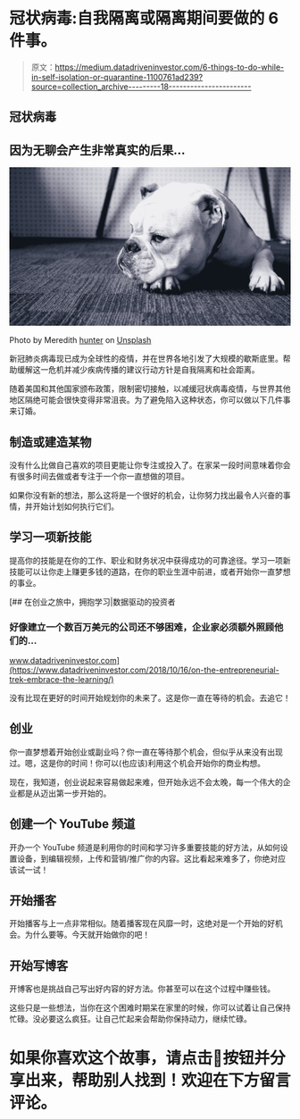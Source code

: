 # 冠状病毒:自我隔离或隔离期间要做的 6 件事。

> 原文：<https://medium.datadriveninvestor.com/6-things-to-do-while-in-self-isolation-or-quarantine-1100761ad239?source=collection_archive---------18----------------------->

## 冠状病毒

## 因为无聊会产生非常真实的后果…

![](img/8b77033068d94e8f2c6cbe6ae9926a8c.png)

Photo by Meredith [hunter](https://unsplash.com/@mere_hunter?utm_source=unsplash&utm_medium=referral&utm_content=creditCopyText) on [Unsplash](https://unsplash.com/s/photos/boredom?utm_source=unsplash&utm_medium=referral&utm_content=creditCopyText)

新冠肺炎病毒现已成为全球性的疫情，并在世界各地引发了大规模的歇斯底里。帮助缓解这一危机并减少疾病传播的建议行动方针是自我隔离和社会距离。

随着美国和其他国家颁布政策，限制密切接触，以减缓冠状病毒疫情，与世界其他地区隔绝可能会很快变得非常沮丧。为了避免陷入这种状态，你可以做以下几件事来订婚。

## 制造或建造某物

没有什么比做自己喜欢的项目更能让你专注或投入了。在家呆一段时间意味着你会有很多时间去做或者专注于一个你一直想做的项目。

如果你没有新的想法，那么这将是一个很好的机会，让你努力找出最令人兴奋的事情，并开始计划如何执行它们。

## 学习一项新技能

提高你的技能是在你的工作、职业和财务状况中获得成功的可靠途径。学习一项新技能可以让你走上赚更多钱的道路，在你的职业生涯中前进，或者开始你一直梦想的事业。

[](https://www.datadriveninvestor.com/2018/10/16/on-the-entrepreneurial-trek-embrace-the-learning/) [## 在创业之旅中，拥抱学习|数据驱动的投资者

### 好像建立一个数百万美元的公司还不够困难，企业家必须额外照顾他们的…

www.datadriveninvestor.com](https://www.datadriveninvestor.com/2018/10/16/on-the-entrepreneurial-trek-embrace-the-learning/) 

没有比现在更好的时间开始规划你的未来了。这是你一直在等待的机会。去追它！

## 创业

你一直梦想着开始创业或副业吗？你一直在等待那个机会，但似乎从来没有出现过。嗯，这是你的时间！你可以(也应该)利用这个机会开始你的商业构想。

现在，我知道，创业说起来容易做起来难，但开始永远不会太晚，每一个伟大的企业都是从迈出第一步开始的。

## 创建一个 YouTube 频道

开办一个 YouTube 频道是利用你的时间和学习许多重要技能的好方法，从如何设置设备，到编辑视频，上传和营销/推广你的内容。这比看起来难多了，你绝对应该试一试！

## 开始播客

开始播客与上一点非常相似。随着播客现在风靡一时，这绝对是一个开始的好机会。为什么要等。今天就开始做你的吧！

## 开始写博客

开博客也是挑战自己写出好内容的好方法。你甚至可以在这个过程中赚些钱。

这些只是一些想法，当你在这个困难时期呆在家里的时候，你可以试着让自己保持忙碌。没必要这么疯狂。让自己忙起来会帮助你保持动力，继续忙碌。

# 如果你喜欢这个故事，请点击👏按钮并分享出来，帮助别人找到！欢迎在下方留言评论。